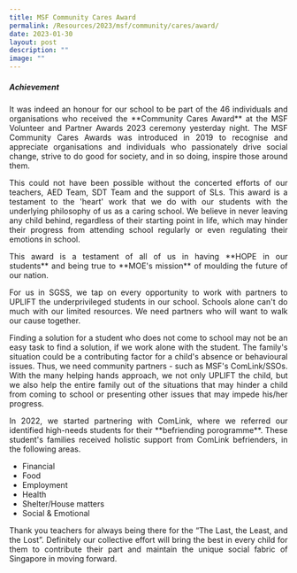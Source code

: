 ```yaml
---
title: MSF Community Cares Award
permalink: /Resources/2023/msf/community/cares/award/
date: 2023-01-30
layout: post
description: ""
image: ""
---
```

##### **Achievement**

<p style="text-align: justify;">It was indeed an honour for our school to be part of the 46 individuals and organisations who received the **Community Cares Award** at the MSF Volunteer and Partner Awards 2023 ceremony yesterday night. The MSF Community Cares Awards was introduced in 2019 to recognise and appreciate organisations and individuals who passionately drive social change, strive to do good for society, and in so doing, inspire those around them.
	

<p style="text-align: justify;">This could not have been possible without the concerted efforts of our teachers, AED Team, SDT Team and the support of SLs. This award is a testament to the 'heart' work that we do with our students with the underlying philosophy of us as a caring school. We believe in never leaving any child behind, regardless of their starting point in life, which may hinder their progress from attending school regularly or even regulating their emotions in school.
	
<p style="text-align: justify;">This award is a testament of all of us in having **HOPE in our students** and being true to **MOE's mission** of moulding the future of our nation.
	
<p style="text-align: justify;">For us in SGSS, we tap on every opportunity to work with partners to UPLIFT the underprivileged students in our school. Schools alone can't do much with our limited resources. We need partners who will want to walk our cause together.
	
<p style="text-align: justify;">Finding a solution for a student who does not come to school may not be an easy task to find a solution, if we work alone with the student. The family's situation could be a contributing factor for a child's absence or behavioural issues. Thus, we need community partners - such as MSF's ComLink/SSOs. With the many helping hands approach, we not only UPLIFT the child, but we also help the entire family out of the situations that may hinder a child from coming to school or presenting other issues that may impede his/her progress.
	
<p style="text-align: justify;">In 2022, we started partnering with ComLink, where we referred our identified high-needs students for their **befriending porogramme**. These student's families received holistic support from ComLink befrienders, in the following areas.
	
*   Financial
*   Food
*   Employment
*   Health
*   Shelter/House matters
*   Social & Emotional
	
<p style="text-align: justify;">Thank you teachers for always being there for the “The Last, the Least, and the Lost”. Definitely our collective effort will bring the best in every child for them to contribute their part and maintain the unique social fabric of Singapore in moving forward.
	

